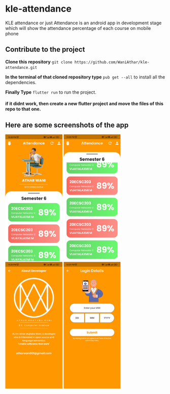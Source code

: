# kle-attendance
KLE attendance or just Attendance is an android app in development stage which will show the attendance percentage of each course on mobile phone

## Contribute to the project
**Clone this repository** `git clone https://github.com/WaniAthar/kle-attendance.git`

**In the terminal of that cloned repository type** `pub get --all` to install all the dependencies.

**Finally Type** `flutter run` to run the project.

#### if it didnt work, then create a new flutter project and move the files of this repo to that one.

## Here are some screenshots of the app  

<img src="md_files/Screenshot_2023-03-12-22-28-49-567_com.athar.attendance.jpg" alt="screenshot" height="400"> <img src="md_files/Screenshot_2023-03-12-22-28-54-682_com.athar.attendance - Copy.jpg" alt="screenshot" height="400">
<img src="md_files/Screenshot_2023-03-12-22-29-07-507_com.athar.attendance%20-%20Copy.jpg" alt="screenshot" height="400">
<img src="md_files/Screenshot_2023-03-12-22-29-02-026_com.athar.attendance.jpg" alt="screenshot" height="400">


